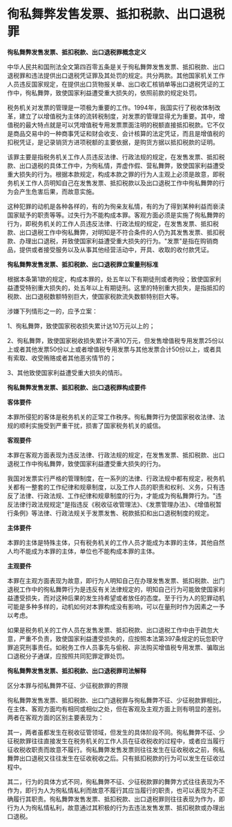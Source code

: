 # 徇私舞弊发售发票、抵扣税款、出口退税罪


**徇私舞弊发售发票、抵扣税款、出口退税罪概念定义**

中华人民共和国刑法全文第四百零五条是关于徇私舞弊发售发票、抵扣税款、出口退税罪和违法提供出口退税凭证罪及其处罚的规定。共分两款。其他国家机关工作人员违反国家规定，在提供出口货物报关单、出口收汇核销单等出口退税凭证的工作中，徇私舞弊，致使国家利益遭受重大损失的，依照前款的规定处罚。

税务机关对发票的管理是一项极为重要的工作。1994年，我国实行了税收体制改革，建立了以增值税为主体的流转税制度，对发票的管理显得尤为重要。其中，增值税的最大特点就是可以凭增值税专用发票票面注明的税额直接抵扣税款。它不仅是商品交易中的一种商事凭证和财会收支、会计核算的法定凭证，而且是增值税的扣税凭证，是记录销货方进项税额的主要依据，是购货方据以抵扣税款的证明。

该罪主要是指税务机关工作人员违反法律、行政法规的规定，在发售发票、抵扣税款、出口退税的具体工作中，为徇私情，弄虚作假、营私舞弊，致使国家利益遭受重大损失的行为。根据本款规定，构成本款之罪的行为人主观上必须是故意，即税务机关工作人员明知自己在发售发票、抵扣税款以及出口退税工作中徇私舞弊的行为会产生危害后果，而故意实施。

这种犯罪的动机是各种各样的，有的为徇亲友私情，有的为了得到某种利益而亵渎国家赋予的职责等等。过失行为不能构成本罪。客观方面必须是实施了徇私舞弊的行为，即税务机关的工作人员违反法律、行政法规的规定，在发售发票、抵扣税款、出口退税工作中徇私舞弊，对明知是不符合条件的人仍为其发售发票、抵扣税款、办理出口退税，并致使国家利益遭受重大损失的行为。"发票"是指在购销商品，提供或者接受服务以及从事其他经营活动中，开具、收取的收付款凭证。

**徇私舞弊发售发票、抵扣税款、出口退税罪立案量刑标准**

根据本条第1款的规定，构成本罪的，处五年以下有期徒刑或者拘役；致使国家利益遭受特别重大损失的，处五年以上有期徒刑。这里的特别重大损失，是指抵扣的税款、出口退税数额特别巨大，使国家税款流失数额特别巨大等。

涉嫌下列情形之一的，应予立案：

1、徇私舞弊，致使国家税收损失累计达10万元以上的；

2、徇私舞弊，致使国家税收损失累计不满10万元，但发售增值税专用发票25份以上或者其他发票50份以上或者增值税专用发票与其他发票合计50份以上，或者具有索取、收受贿赂或者其他恶劣情节的；

3、其他致使国家利益遭受重大损失的情形。


**徇私舞弊发售发票、抵扣税款、出口退税罪构成要件**

**客体要件**

本罪所侵犯的客体是税务机关的正常工作秩序。徇私舞弊行为使国家税收法律、法规的顺利实施受到严重干扰，损害了国家税务机关的威信。

**客观要件**

本罪在客观方面表现为违反法律、行政法规的规定，在发售发票、抵扣税款、出口退税工作中徇私舞弊，致使国家利益遭受重大损失的行为。

我国对发票实行严格的管理制度，在一系列的法律、行政法规中都有规定，税务机关都有一整套的工作纪律和规章制度，以及工作人员的职责和权利、义务，只有违反了法律、行政法规、工作纪律和规章制度的行为，才能成为徇私舞弊行为。"违反法律行政法规规定"是指违反《税收征收管理法》、《发票管理办法》、《增值税暂行条例》等法律、行政法规关于发票发售、税款抵扣和出口退税制度的规定。

**主体要件**

本罪的主体是特殊主体，只有税务机关的工作人员才能成为本罪的主体，其他自然人均不能成为本罪的主体，单位也不能构成本罪的主体。

**主观要件**

本罪在主观方面表现为故意，即行为人明知自己在办理发售发票、抵扣税款、出门退税工作中的徇私舞弊行为是违反有关法律规定的，明知自己行为可能致使国家利益遭受损失，而对这种后果的发生持希望或者放任的态度。至于行为人的犯罪动机可能是多种多样的，动机如何对本罪构成没有影响，可以在量刑时作为因素之一予以考虑。

如果是税务机关的工作人员在发售发票、抵扣税款、出口退税工作中由于疏忽大意，严重不负责，致使国家利益遭受损失的，应按照本法第397条规定的玩忽职守罪追究刑事责任。如税务工作人员事先与偷税、非法购买增值税专用发票、骗取出口退税分子通谋，应按照共同犯罪定罪处罚。

**徇私舞弊发售发票、抵扣税款、出口退税罪司法解释**

区分本罪与彻私舞弊不征、少征税款罪的界限

徇私舞弊发售发票、抵扣税款、出口门退税罪与徇私舞弊不征、少征税款罪相比，在主体、客观方面均有相同或相似之处，但在客观及主观方面上则有明显的差别。两者在客观方面的区别主要表现为：

其一，两者虽都发生在税收征管领域，但发生的具体阶段不同。徇私舞弊不征、少征税款罪往往直接发生在税务机关的工作人员在征收税收的过程中，或者应当履行征收税收职责而故意不履行。徇私舞弊发售发票则往往发生在征收税收之前，徇私舞弊出口退税又往往发生在征收税收之后。只有抵扣税款的行为可以发生在征收过程中。

其二，行为的具体方式不同，徇私舞弊不征、少征税款罪的舞弊方式往往表现为不作为，即行为人为徇私情私利而故意不履行其应当履行的职责，也可以表现为不正确履行其职责。徇私舞弊发售发票、抵扣税款、出口退税罪则往往表现为作为，即行为人为徇私情私利，故意通过其积极的行为去违法发售发票、抵扣税款或办理出口退税。
